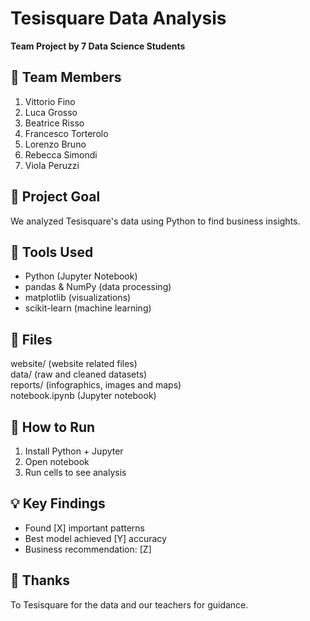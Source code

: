 # Tesisquare Data Analysis

**Team Project by 7 Data Science Students**

## 👥 Team Members
1. Vittorio Fino
2. Luca Grosso
3. Beatrice Risso
4. Francesco Torterolo
5. Lorenzo Bruno
6. Rebecca Simondi
7. Viola Peruzzi

## 🎯 Project Goal
We analyzed Tesisquare's data using Python to find business insights.

## 🔧 Tools Used
- Python (Jupyter Notebook)
- pandas & NumPy (data processing)
- matplotlib (visualizations)
- scikit-learn (machine learning)

## 📂 Files

website/ (website related files)  
data/ (raw and cleaned datasets)  
reports/ (infographics, images and maps)  
notebook.ipynb (Jupyter notebook)  

## 🚀 How to Run
1. Install Python + Jupyter
2. Open notebook
3. Run cells to see analysis

## 💡 Key Findings
- Found [X] important patterns
- Best model achieved [Y] accuracy
- Business recommendation: [Z]

## 🙏 Thanks
To Tesisquare for the data and our teachers for guidance.
